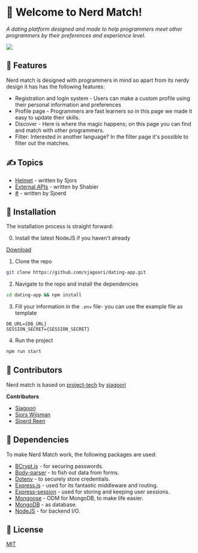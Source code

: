 # 👋 Welcome to Nerd Match!
_A dating platform designed and made to help programmers meet other programmers by their preferences and experience level._

![](https://i.ibb.co/n0GNPNZ/Screenshot-2020-06-19-at-16-40-05.png)

## 🚀 Features
Nerd match is designed with programmers in mind so apart from its nerdy design it has has the following features:
* Registration and login system - Users can make a custom profile using their personal information and preferences
* Profile page - Programmers are fast learners so in this page we made it easy to update their skills.
* Discover - Here is where the magic happens; on this page you can find and match with other programmers.
* Filter: Interested in another language? In the filter page it's possible to filter out the matches.

## ✍ Topics
* [Helmet](https://github.com/sjagoori/dating-app/wiki/Topic:-Using-Helmet) - written by Sjors
* [External APIs](https://github.com/sjagoori/dating-app/wiki/Topic:-External-API) - written by Shabier
* [#](#) - written by Sjoerd


## 📝 Installation
The installation process is straight forward:

0. Install the latest NodeJS if you haven't already

[Download](https://nodejs.org/en/download/)

1. Clone the repo
```bash
git clone https://github.com/sjagoori/dating-app.git
```

2. Navigate to the repo and install the dependencies
```bash
cd dating-app && npm install
```

3. Fill your information in the `.env` file- you can use the example file as template
```env
DB_URL={DB_URL}
SESSION_SECRET={SESSION_SECRET}
```
4. Run the project 
```bash
npm run start
```

## 🤝 Contributors
Nerd match is based on [project-tech](https://github.com/sjagoori/project-tech) by [sjagoori](github.com/sjagoori)

**Contributors**
* [Sjagoori](github.com/sjagoori)
* [Sjors Wijsman](github.com/SjorsWijsman)
* [Sjoerd Reen](https://github.com/sreen020)

## 🤖 Dependencies
To make Nerd Match work, the following packages are used:
* [BCrypt.js](https://github.com/kelektiv/node.bcrypt.js) - for securing passwords.
* [Body-parser](https://github.com/expressjs/body-parser) - to fish out data from forms.
* [Dotenv](https://github.com/motdotla/dotenv) - to 
securely store credentials.
* [Express.js](https://expressjs.com/en/api.html) - used for its fantastic middleware and routing.
* [Express-session](https://github.com/expressjs/session) - used for storing and keeping user sessions.
* [Mongoose](https://github.com/Automattic/mongoose) - ODM for MongoDB, to make life easier.
* [MongoDB](https://github.com/mongodb/node-mongodb-native) - as database.
* [NodeJS](https://nodejs.org/en/) - for backend I/O.

## 📝 License
[MIT](https://choosealicense.com/licenses/mit/)